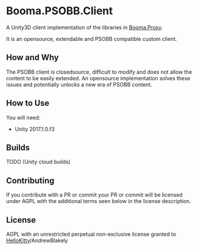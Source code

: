 # Booma.PSOBB.Client

A Unity3D client implementation of the libraries in [Booma.Proxy](https://www.github.com/HelloKitty/Booma.Proxy).

It is an opensource, extendable and PSOBB compatible custom client.

## How and Why

The PSOBB client is closedsource, difficult to modify and does not allow the content to be easily extended. An opensource implementation solves these issues and potentially unlocks a new era of PSOBB content.

## How to Use

You will need:
- Unity 2017.1.0.f3

## Builds

TODO (Unity cloud builds)

## Contributing

If you contribute with a PR or commit your PR or commit will be licensed under AGPL with the additional terms seen below in the license description.

## License

AGPL with an unrestricted perpetual non-exclusive license granted to [HelloKitty](www.github.com/HelloKitty)/AndrewBlakely

